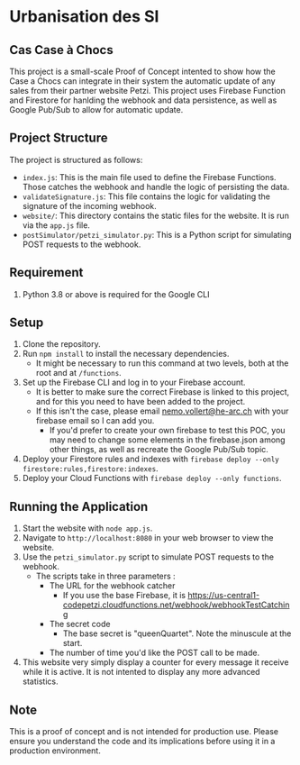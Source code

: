 # Urbanisation des SI 
## Cas Case à Chocs

This project is a small-scale Proof of Concept intented to show how the Case a Chocs can integrate in their system the automatic update of any sales from their partner website Petzi. This project uses Firebase Function and Firestore for hanlding the webhook and data persistence, as well as Google Pub/Sub to allow for automatic update. 

## Project Structure

The project is structured as follows:

- `index.js`: This is the main file used to define the Firebase Functions. Those catches the webhook and handle the logic of persisting the data. 
- `validateSignature.js`: This file contains the logic for validating the signature of the incoming webhook.
- `website/`: This directory contains the static files for the website. It is run via the `app.js` file.  
- `postSimulator/petzi_simulator.py`: This is a Python script for simulating POST requests to the webhook.

## Requirement
1. Python 3.8 or above is required for the Google CLI

## Setup

1. Clone the repository.
2. Run `npm install` to install the necessary dependencies.
    - It might be necessary to run this command at two levels, both at the root and at `/functions`. 
3. Set up the Firebase CLI and log in to your Firebase account.
    - It is better to make sure the correct Firebase is linked to this project, and for this you need to have been added to the project. 
    - If this isn't the case, please email nemo.vollert@he-arc.ch with your firebase email so I can add you.
        - If you'd prefer to create your own firebase to test this POC, you may need to change some elements in the firebase.json among other things, as well as recreate the Google Pub/Sub topic. 
4. Deploy your Firestore rules and indexes with `firebase deploy --only firestore:rules,firestore:indexes`.
5. Deploy your Cloud Functions with `firebase deploy --only functions`.

## Running the Application

1. Start the website with `node app.js`.
2. Navigate to `http://localhost:8080` in your web browser to view the website.
3. Use the `petzi_simulator.py` script to simulate POST requests to the webhook.
    - The scripts take in three parameters : 
        - The URL for the webhook catcher
            - If you use the base Firebase, it is https://us-central1-codepetzi.cloudfunctions.net/webhook/webhookTestCatching
        - The secret code 
            - The base secret is "queenQuartet". Note the minuscule at the start. 
        - The number of time you'd like the POST call to be made. 
4. This website very simply display a counter for every message it receive while it is active. It is not intented to display any more advanced statistics. 

## Note

This is a proof of concept and is not intended for production use. Please ensure you understand the code and its implications before using it in a production environment.
